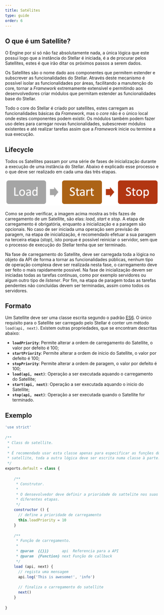 ```yaml
---
title: Satélites
type: guide
order: 6
---
```


## O que é um Satellite?

O Engine por si só não faz absolutamente nada, a única lógica que este possui logo que a instância do Stellar é iniciada, é a de procurar pelos Satellites, estes é que irão ditar os próximos passos a serem dados.

Os Satellites são o nome dado aos componentes que permitem estender e subscrever as funcionalidades do Stellar. Através deste mecanismo é possível isolar as funcionalidades por áreas, facilitando a manutenção do core, tornar a _Framework_ extremamente extensível e permitindo aos desenvolvedores criar módulos que permitam estender as funcionalidades base do Stellar.

Todo o core do Stellar é criado por satellites, estes carregam as funcionalidades básicas da _Framework_, mas o _core_ não é o único local onde estes componentes podem existir. Os módulos também podem fazer uso deles para carregar novas funcionalidades, subescrever módulos existentes e até realizar tarefas assim que a _Framework_ inicie ou termine a sua execução.

## Lifecycle

Todos os Satellites passam por uma série de fases de inicialização durante a execução de uma instância do Stellar. Abaixo é explicado esse processo e o que deve ser realizado em cada uma das três etapas.

![Fases de um Satellite](/images/satellite_stages.png)

Como se pode verificar, a imagem acima mostra as três fazes de carregamento de um Satellite, são elas: _load_, _start_ e _stop_. A etapa de carregamento é obrigatória, enquanto a inicialização e a paragem são opcionais. No caso de ser iniciada uma operação sem previsão de paragem, na etapa de inicialização, é recomendado efetuar a sua paragem na terceira etapa (_stop_), isto porque é possível reiniciar o servidor, sem que o processo de execução do Stellar tenha que ser terminado.


Na fase de carregamento do Satellite, deve ser carregada toda a lógica no objeto da API de forma a tornar as funcionalidades públicas, nenhum tipo de operação complexa deve ser realizada nesta fase, o carregamento deve ser feito o mais rapidamente possível. Na fase de inicialização devem ser iniciadas todas as tarefas continuas, como por exemplo servidores ou algum outro tipo de _listener_. Por fim, na etapa de paragem todas as tarefas pendentes não concluídas devem ser terminadas, assim como todos os servidores.

## Formato

Um Satellite deve ser uma classe escrita segundo o padrão [ES6](http://www.ecma-international.org/ecma-262/6.0/index.html). O único requisito para o Satellite ser carregado pelo Stellar é conter um método `load(api, next)`. Existem outras propriedades, que se encontram descritas abaixo:

- **`loadPriority`**: Permite alterar a ordem de carregamento do Satellite, o valor por defeito é 100;
- **`startPriority`**: Permite alterar a ordem de inicio do Satellite, o valor por defeito é 100;
- **`stopPriority`**: Permite alterar a ordem de paragem, o valor por defeito é 100;
- **`load(api, next)`**: Operação a ser executada aquando o carregamento do Satellite;
- **`start(api, next)`**: Operação a ser executada aquando o inicio do Satellite;
- **`stop(api, next)`**: Operação a ser executada quando o Satellite for terminado.

## Exemplo

```javascript
'use strict'

/**
 * Class do satellite.
 *
 * É recomendado usar esta classe apenas para especificar as funções do 
 * satellite, toda a outra lógica deve ser escrita numa classe à parte.
 */
exports.default = class {

    /**
     * Construtor.
     *
     * O densevolvedor deve definir a prioridade do sattelite nos suas 
     * diferentes etapas.
     */
    constructor () {
      // define a prioridade de carregamento
      this.loadPriority = 10
    }

    /**
     * Função de carregamento.
     *
     * @param  {{}}}      api  Referencia para a API
     * @param  {Function} next Função de callback
     */
    load (api, next) {
      // regista uma mensagem
      api.log('This is awesome!', 'info')

      // finaliza o carregamento do satellite
      next()
    }

}
```
